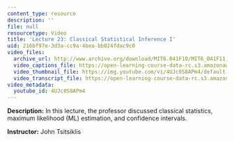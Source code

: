 ```yaml
---
content_type: resource
description: ''
file: null
resourcetype: Video
title: 'Lecture 23: Classical Statistical Inference I'
uid: 216bf97e-3d3a-cc9a-4bea-bb024fdac9c0
video_files:
  archive_url: http://www.archive.org/download/MIT6.041F10/MIT6_041F11_lec23_300k.mp4
  video_captions_file: https://open-learning-course-data-rc.s3.amazonaws.com/6-041-probabilistic-systems-analysis-and-applied-probability-fall-2010/d6ef025b517b5d6e8a52e8e85dbbc3b2_4UJc0S8APm4.vtt
  video_thumbnail_file: https://img.youtube.com/vi/4UJc0S8APm4/default.jpg
  video_transcript_file: https://open-learning-course-data-rc.s3.amazonaws.com/6-041-probabilistic-systems-analysis-and-applied-probability-fall-2010/6883e5b39179fb4559f2e2e1240ea1ce_4UJc0S8APm4.pdf
video_metadata:
  youtube_id: 4UJc0S8APm4
---
```


**Description:** In this lecture, the professor discussed classical statistics, maximum likelihood (ML) estimation, and confidence intervals.

**Instructor:** John Tsitsiklis